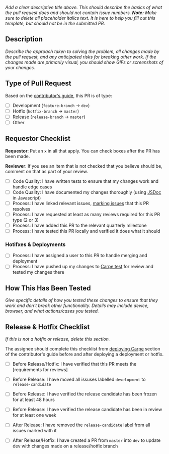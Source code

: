 _Add a clear descriptive title above. This should describe the basics of what the pull request does and should not contain issue numbers. **Note:** Make sure to delete all placeholder italics text. It is here to help you fill out this template, but should not be in the submitted PR._

## Description
_Describe the approach taken to solving the problem, all changes made by the pull request, and any anticipated risks for breaking other work. If the changes made are primarily visual, you should show GIFs or screenshots of your changes._

## Type of Pull Request
Based on the [contributor's guide][contrib-guide], this PR is of type:

- [ ] Development (`feature-branch` -> `dev`)
- [ ] Hotfix (`hotfix-branch` -> `master`)
- [ ] Release (`release-branch` -> `master`)
- [ ] Other

## Requestor Checklist
**Requestor**: Put an `x` in all that apply. You can check boxes after the PR has been made.

**Reviewer**: If you see an item that is not checked that you believe should be, comment on that as part of your review.

- [ ] Code Quality: I have written tests to ensure that my changes work and handle edge cases
- [ ] Code Quality: I have documented my changes thoroughly (using [JSDoc][jsdoc] in Javascript)
- [ ] Process: I have linked relevant issues, [marking issues][gh-marking-issues] that this PR resolves
- [ ] Process: I have requested at least as many reviews required for this PR type (2 or 3)
- [ ] Process: I have added this PR to the relevant quarterly milestone
- [ ] Process: I have tested this PR locally and verified it does what it should

### Hotifxes & Deployments
- [ ] Process: I have assigned a user to this PR to handle merging and deployment
- [ ] Process: I have pushed up my changes to [Carpe test][carpe-test] for review and tested my changes there

## How This Has Been Tested
_Give specific details of how you tested these changes to ensure that they work and don't break other functionality. Details may include device, browser, and what actions/cases you tested._

## Release & Hotfix Checklist
_If this is not a hotfix or release, delete this section._

The assignee should complete this checklist from [deploying Carpe][contrib-guide-deploying] section of the contributor's guide before and after deploying a deployment or hotfix.

- [ ] Before Release/Hotfix: I have verified that this PR meets the [requirements for reviews]
- [ ] Before Release: I have moved all issuses labelled `development` to `release-candidate`
- [ ] Before Release: I have verified the release candidate has been frozen for at least 48 hours
- [ ] Before Release: I have verified the release candidate has been in review for at least one week
- [ ] After Release: I have removed the `release-candidate` label from all issues marked with it
- [ ] After Release/Hotfix: I have created a PR from `master` into `dev` to update dev with changes made on a release/hotfix branch





[contrib-guide]: CONTRIBUTING.md
[contrib-guide-prs]: CONTRIBUTING.md#creating-pull-requests
[contrib-guide-deploying]: CONTRIBUTING.md#deploying-carpe
[gh-marking-issues]: https://help.github.com/articles/closing-issues-using-keywords/
[carpe-test]: https://carpe-test.herokuapp.com/
[jsdoc]: http://usejsdoc.org/about-getting-started.html
